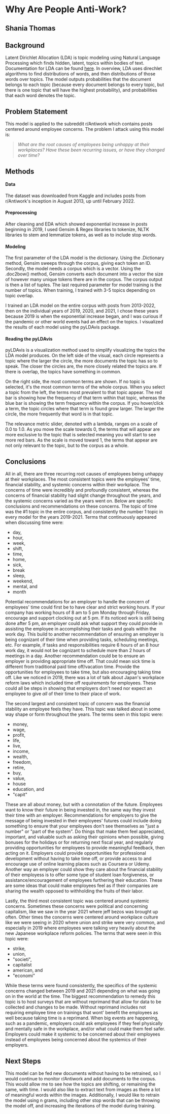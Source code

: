 # Why Are People Anti-Work?

## Shania Thomas


## Background

Latent Dirichlet Allocation (LDA) is topic modeling using Natural Language Processing which finds hidden, latent, topics within bodies of text. Documentation for LDA can be found [here](https://radimrehurek.com/gensim/models/ldamulticore.html). In overview, LDA uses direchlet algorithms to find distributions of words, and then distributions of those words over topics. The model outputs probabilities that the document belongs to each topic (because every document belongs to every topic, but there is one topic that will have the highest probability), and probabilities that each word denotes the topic.

## Problem Statement

This model is applied to the subreddit r/Antiwork which contains posts centered around employee concerns. The problem I attack using this model is:

> *What are the root causes of employees being unhappy at their workplaces? Have these been recurring issues, or have they changed over time?*

## Methods

#### Data
The dataset was downloaded from Kaggle and includes posts from r/Antiwork's inception in August 2013, up until February 2022. 

#### Preprocessing

After cleaning and EDA which showed exponential increase in posts beginning in 2019, I used Gensim & Regex libraries to tokenize, NLTK libraries to stem and lemmatize tokens, as well as to include stop words.

#### Modeling

The first parameter of the LDA model is the dictionary. Using the .Dictionary method, Gensim sweeps through the corpus, giving each token an ID. Secondly, the model needs a corpus which is a vector. Using the .doc2bow() method, Gensim converts each document into a vector the size of however many unique tokens there are in the corpus. The corpus output is then a list of tuples. The last required parameter for model training is the number of topics. When training, I trained with 3-5 topics depending on topic overlap.

I trained an LDA model on the entire corpus with posts from 2013-2022, then on the individual years of 2019, 2020, and 2021, I chose these years because 2019 is when the exponential increase began, and I was curious if the pandemic or other world events had an effect on the topics. I visualized the results of each model using the pyLDAvis package.

#### Reading the pyLDAvis

pyLDAvis is a visualization method used to simplify visualizing the topics the LDA model produces. On the left side of the visual, each circle represents a topic where the larger the circle, the more documents the topic has so to speak. The closer the circles are, the more closely related the topics are. If there is overlap, the topics have something in common.

On the right side, the most common terms are shown. If no topic is selected, it's the most common terms of the whole corpus. When you select a topic from the left, the terms most prevalent to that topic appear. The red bar is showing how the frequency of that term within that topic, whereas the blue bar is showing the term frequency within the corpus. If you hover/click a term, the topic circles where that term is found grow larger. The larger the circle, the more frequently that word is in that topic.

The relevance metric slider, denoted with a lambda, ranges on a scale of 0.0 to 1.0. As you move the scale towards 0, the terms that will appear are more exclusive to the topic that is selected meaning you will start to see more red bars. As the scale is moved toward 1, the terms that appear are not only relevant to the topic, but to the corpus as a whole.

## Conclusions
All in all, there are three recurring root causes of employees being unhappy at their workplaces. The most consistent topics were the employees' time, financial stability, and systemic concerns within their workplace. The concerns of time were incredibly and profoundly consistent, whereas the concerns of financial stability had slight change throughout the years, and the systemic concerns varied as the years went on. Below are specific conclusions and recommendations on these concerns.
The topic of time was the #1 topic in the entire corpus, and consistently the number 1 topic in every model for the years 2019-2021. Terms that continuously appeared when discussing time were:
- day, 
- hour, 
- week, 
- shift, 
- time, 
- home, 
- sick,  
- break
- sleep, 
- weekend, 
- mental, and
- month

Potential recommendations for an employer to handle the concern of employees' time could first be to have clear and strict working hours. If your company has working hours of 8 am to 5 pm Monday through Friday, encourage and support clocking out at 5 pm. If its noticed work is still being done after 5 pm, an employer could ask what support they could provide in assisting the employee in accomplishing their tasks and goals within the work day. This build to another recommendation of ensuring an employer is being cognizant of their time when providing tasks, scheduling meetings, etc. For example, if tasks and responsibilities require 6 hours of an 8 hour work day, it would not be cognizant to schedule more than 2 hours of meetings in a day. Another recommendation could be to ensure an employer is providing appropriate time off. That could mean sick time is different from traditional paid time off/vacation time. Provide the opportunities for employees to take time, but also encouraging taking time off. Like we noticed in 2019, there was a lot of talk about Japan's workplace reform laws which included time off _requirements_ for employees. These could all be steps in showing that employers don't need nor expect an employee to give _all_ of their time to their place of work.


The second largest and consistent topic of concern was the financial stability an employee feels they have. This topic was talked about in some way shape or form throughout the years. The terms seen in this topic were: 
- money, 
- wage, 
- profit,
- life,
- live, 
- income, 
- wealth, 
- freedom, 
- retire, 
- buy, 
- value, 
- house
- education, and
- "capit"

These are all about money, but with a connotation of the future. Employees want to know their future in being invested in, the same way they invest their time with an employer. Recommendations for employers to give the message of being invested in their employees' futures could include doing something to ensure that your employees don't see themselves as "just a number" or "part of the system". Do things that make them feel appreciated, important, and valuable such as asking their opinions when possible, giving bonuses for the holidays or for returning next fiscal year, and regularly providing opportunities for employees to provide meaningful feedback, then acting on it. Employers could provide opportunities for professional development without having to take time off, or provide access to and encourage use of online learning places such as Coursera or Udemy. Another way an employer could show they care about the financial stability of their employess is to offer some type of student loan forgiveness, or assistance/encouragement of employees furthering their education. These are some ideas that could make employees feel as if their companies are sharing the wealth opposed to withholding the fruits of their labor.

Lastly, the third most consistent topic was centered around systemic concerns. Sometimes these concerns were political and concerning capitalism, like we saw in the year 2021 where jeff bezos was brought up often. Other times the concerns were centered around workplace culture like we were seeing in 2020 where union and strike were very common, and especially in 2019 where employees were talking very heavily about the new Japanese workplace reform policies. The terms that were seen in this topic were: 
- strike, 
- union,
- "societi", 
- capitalist
- american, and
- "economi"

While these terms were found consistently, the specifics of the systemic concerns changed between 2019 and 2021 depending on what was going on in the world at the time. The biggest recommendation to remedy this topic is to host surveys that are without reprimand that allow for data to be collected and changes to be made. Without reprimand includes not requiring employee time on trainings that wont' benefit the employees as well because taking time is a reprimand. When big events are happening, such as a pandemic, employers could ask employees if they feel physically and mentally safe in the workplace, and/or what could make them feel safer. Employers could make it systemic to be concerned about their employees instead of employees being concerned about the systemics of their employers.

## Next Steps
This model can be fed new documents without having to be retrained, so I would continue to monitor r/Antiwork and add documents to the corpus. This would allow me to see how the topics are shifting, or remaining the same, with time. I would also like to extract text from images as there a lot of meaningful words within the images. Additionally, I would like to retrain the model using n grams, including other stop words that can be throwing the model off, and increasing the iterations of the model during training.
